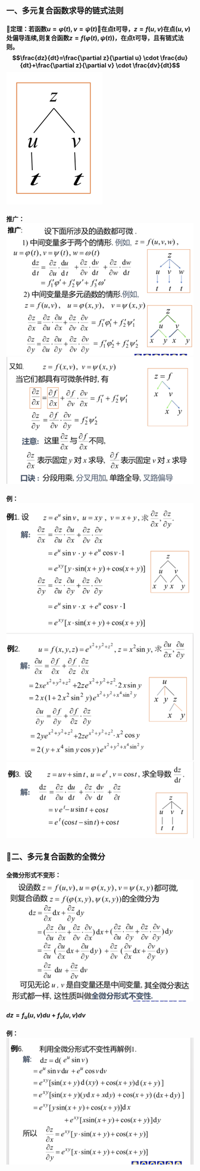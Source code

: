## 一、多元复合函数求导的链式法则
### 定理：若函数$u=\varphi(t),v=\psi(t)$在点t可导，$z=f(u,v)$在点$(u,v)$处偏导连续,则复合函数$z=f(\varphi(t),\psi(t))$，在点t可导，且有链式法则。$$\frac{dz}{dt}=\frac{\partial z}{\partial u} \cdot \frac{du}{dt}+\frac{\partial z}{\partial v} \cdot \frac{dv}{dt}$$![](assets/markdown-img-paste-20180408201512639.png)

### 推广：![](assets/markdown-img-paste-2018040820174115.png)![](assets/markdown-img-paste-2018040820191327.png)

### 例：![](assets/markdown-img-paste-20180408202104229.png)![](assets/markdown-img-paste-20180408202112738.png)![](assets/markdown-img-paste-20180408202126413.png)

## 二、多元复合函数的全微分
### 全微分形式不变形：![](assets/markdown-img-paste-20180411212346765.png)
### $dz=f_u(u,v)du+f_v(u,v)dv$
### 例：![](assets/markdown-img-paste-20180411212400760.png)
